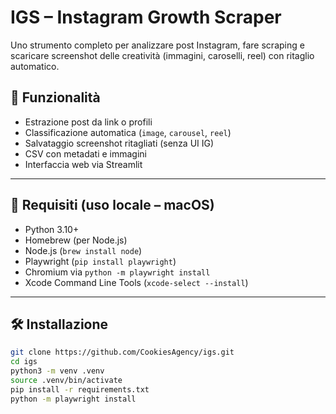 # IGS – Instagram Growth Scraper

Uno strumento completo per analizzare post Instagram, fare scraping e scaricare screenshot delle creatività (immagini, caroselli, reel) con ritaglio automatico.

## 🚀 Funzionalità

- Estrazione post da link o profili
- Classificazione automatica (`image`, `carousel`, `reel`)
- Salvataggio screenshot ritagliati (senza UI IG)
- CSV con metadati e immagini
- Interfaccia web via Streamlit

---

## 🧱 Requisiti (uso locale – macOS)

- Python 3.10+
- Homebrew (per Node.js)
- Node.js (`brew install node`)
- Playwright (`pip install playwright`)
- Chromium via `python -m playwright install`
- Xcode Command Line Tools (`xcode-select --install`)

---

## 🛠️ Installazione

```bash
git clone https://github.com/CookiesAgency/igs.git
cd igs
python3 -m venv .venv
source .venv/bin/activate
pip install -r requirements.txt
python -m playwright install